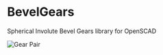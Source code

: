 # BevelGears
Spherical Involute Bevel Gears library for OpenSCAD

![Gear Pair](bevel_gears_helix30.jpg)
